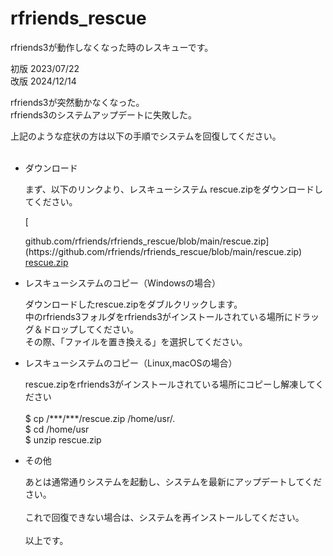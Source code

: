 # rfriends_rescue
rfriends3が動作しなくなった時のレスキューです。
<!DOCTYPE html>
<html lang="ja">
<head>
    <meta charset="UTF-8">
</head>
<body>
          <p>初版 2023/07/22<br>
             改版 2024/12/14</p>
          <p>
             rfriends3が突然動かなくなった。<br>
             rfriends3のシステムアップデートに失敗した。
          </p>
          <p>
             上記のような症状の方は以下の手順でシステムを回復してください。</br>
             </br>
          </p>
    <ul>
        <li>ダウンロード</li>
          <p>
             まず、以下のリンクより、レスキューシステム rescue.zipをダウンロードしてください。<br>
          </p>
          [<p>github.com/rfriends/rfriends_rescue/blob/main/rescue.zip](https://github.com/rfriends/rfriends_rescue/blob/main/rescue.zip)
             <a href=https://github.com/rfriends/rfriends_rescue/blob/main/rescue.zip download=rescue.zip>rescue.zip</a>
          </p>
        <li>レスキューシステムのコピー（Windowsの場合）</li>
          <p>
             ダウンロードしたrescue.zipをダブルクリックします。<br>
             中のrfriends3フォルダをrfriends3がインストールされている場所にドラッグ＆ドロップしてください。<br>
             その際、「ファイルを置き換える」を選択してください。<br>
          </p>
        <li>レスキューシステムのコピー（Linux,macOSの場合）</li>
          <p>
             rescue.zipをrfriends3がインストールされている場所にコピーし解凍してください<br>
             <br>
             $ cp /***/***/rescue.zip /home/usr/.<br>
             $ cd /home/usr<br>
             $ unzip rescue.zip<br>
          </p>
        <li>その他</li>
          <p>
             あとは通常通りシステムを起動し、システムを最新にアップデートしてください。<br>
          </br>
             これで回復できない場合は、システムを再インストールしてください。<br>
          </br>
             以上です。
          </p>
    </ul>
</body>
</html>


